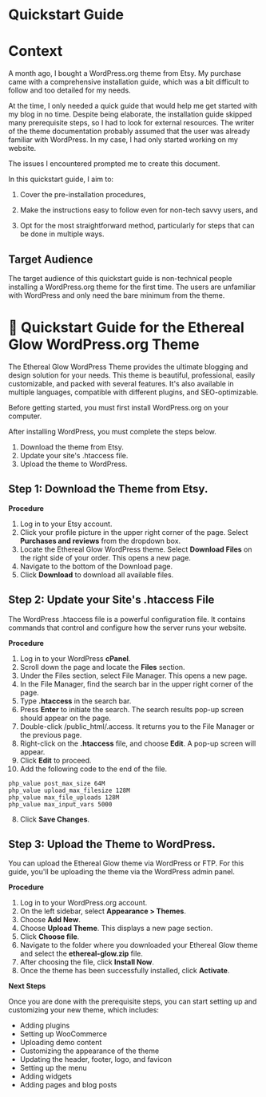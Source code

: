 # Quickstart Guide

# Context

A month ago, I bought a WordPress.org theme from Etsy. My purchase came with a comprehensive installation guide, which was a bit difficult to follow and too detailed for my needs.

At the time, I only needed a quick guide that would help me get started with my blog in no time. Despite being elaborate, the installation guide skipped many prerequisite steps, 
so I had to look for external resources. The writer of the theme documentation probably assumed that the user was already familiar with WordPress. 
In my case, I had only started working on my website.

The issues I encountered prompted me to create this document.

In this quickstart guide, I aim to:

1. Cover the pre-installation procedures,

2. Make the instructions easy to follow even for non-tech savvy users, and

3. Opt for the most straightforward method, particularly for steps that can be done in multiple ways.

## Target Audience

The target audience of this quickstart guide is non-technical people installing a WordPress.org theme for the first time. 
The users are unfamiliar with WordPress and only need the bare minimum from the theme.

# 📝 Quickstart Guide for the Ethereal Glow WordPress.org Theme

The Ethereal Glow WordPress Theme provides the ultimate blogging and design solution for your needs. This theme is beautiful, professional, easily customizable, and packed 
with several features. It's also available in multiple languages, compatible with different plugins, and SEO-optimizable.

Before getting started, you must first install WordPress.org on your computer.

After installing WordPress, you must complete the steps below.

1. Download the theme from Etsy.
2. Update your site's .htaccess file.
3. Upload the theme to WordPress.

## Step 1: Download the Theme from Etsy.

**Procedure**

1. Log in to your Etsy account.
2. Click your profile picture in the upper right corner of the page. Select **Purchases and reviews** from the dropdown box.
3. Locate the Ethereal Glow WordPress theme. Select **Download Files** on the right side of your order. 
   This opens a new page.
4. Navigate to the bottom of the Download page. 
5. Click **Download** to download all available files.

## Step 2: Update your Site's .htaccess File
The WordPress .htaccess file is a powerful configuration file. 
It contains commands that control and configure how the server runs your website.

**Procedure**

1. Log in to your WordPress **cPanel**.
2. Scroll down the page and locate the **Files** section.
3. Under the Files section, select File Manager.
   This opens a new page.
4. In the File Manager, find the search bar in the upper right corner of the page. 
5. Type **.htaccess** in the search bar. 
6. Press **Enter** to initiate the search.
   The search results pop-up screen should appear on the page. 
6. Double-click /public_html/.access. 
   It returns you to the File Manager or the previous page.
7. Right-click on the **.htaccess** file, and choose **Edit**. 
   A pop-up screen will appear. 
8. Click **Edit** to proceed.
7. Add the following code to the end of the file.
  
  ```
  php_value post_max_size 64M  
  php_value upload_max_filesize 128M  
  php_value max_file_uploads 128M  
  php_value max_input_vars 5000
  ```

8. Click **Save Changes**.

## Step 3: Upload the Theme to WordPress.

You can upload the Ethereal Glow theme via WordPress or FTP. 
For this guide, you'll be uploading the theme via the WordPress admin panel.

**Procedure**

1. Log in to your WordPress.org account.
2. On the left sidebar, select **Appearance > Themes**.
3. Choose **Add New**.
4. Choose **Upload Theme**.
   This displays a new page section.
5. Click **Choose file**.
6. Navigate to the folder where you downloaded your Ethereal Glow theme and select the **ethereal-glow.zip** file.
7. After choosing the file, click **Install Now**.
8. Once the theme has been successfully installed, click **Activate**.

**Next Steps**

Once you are done with the prerequisite steps, you can start setting up and customizing your new theme, which includes:

* Adding plugins
* Setting up WooCommerce
* Uploading demo content
* Customizing the appearance of the theme
* Updating the header, footer, logo, and favicon
* Setting up the menu
* Adding widgets
* Adding pages and blog posts